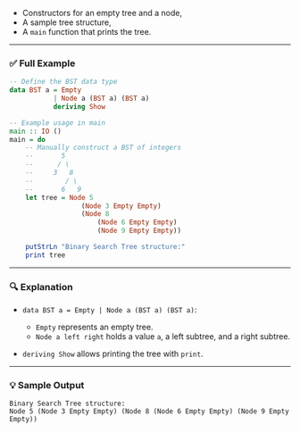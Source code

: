 
* Constructors for an empty tree and a node,
* A sample tree structure,
* A `main` function that prints the tree.

---

### ✅ **Full Example**

```haskell
-- Define the BST data type
data BST a = Empty
           | Node a (BST a) (BST a)
           deriving Show

-- Example usage in main
main :: IO ()
main = do
    -- Manually construct a BST of integers
    --       5
    --      / \
    --     3   8
    --        / \
    --       6   9
    let tree = Node 5
                  (Node 3 Empty Empty)
                  (Node 8
                      (Node 6 Empty Empty)
                      (Node 9 Empty Empty))

    putStrLn "Binary Search Tree structure:"
    print tree
```

---

### 🔍 Explanation

* `data BST a = Empty | Node a (BST a) (BST a)`:

  * `Empty` represents an empty tree.
  * `Node a left right` holds a value `a`, a left subtree, and a right subtree.
* `deriving Show` allows printing the tree with `print`.

---

### 💡 Sample Output

```
Binary Search Tree structure:
Node 5 (Node 3 Empty Empty) (Node 8 (Node 6 Empty Empty) (Node 9 Empty Empty))
```

